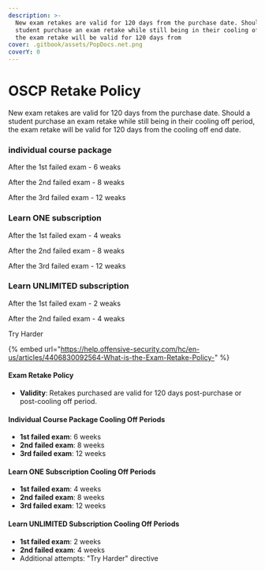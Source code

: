 ```yaml
---
description: >-
  New exam retakes are valid for 120 days from the purchase date. Should a
  student purchase an exam retake while still being in their cooling off period,
  the exam retake will be valid for 120 days from
cover: .gitbook/assets/PopDocs.net.png
coverY: 0
---
```


# OSCP Retake Policy

New exam retakes are valid for 120 days from the purchase date. Should a student purchase an exam retake while still being in their cooling off period, the exam retake will be valid for 120 days from the cooling off end date.

### individual course package

After the 1st failed exam - 6 weaks&#x20;

After the 2nd failed exam - 8 weaks&#x20;

After the 3rd failed exam - 12 weaks

### Learn ONE subscription

After the 1st failed exam - 4 weaks&#x20;

After the 2nd failed exam - 8 weaks&#x20;

After the 3rd failed exam - 12 weaks

### Learn UNLIMITED subscription

After the 1st failed exam - 2 weaks&#x20;

After the 2nd failed exam - 4 weaks&#x20;

Try Harder

{% embed url="https://help.offensive-security.com/hc/en-us/articles/4406830092564-What-is-the-Exam-Retake-Policy-" %}

#### Exam Retake Policy

* **Validity**: Retakes purchased are valid for 120 days post-purchase or post-cooling off period.

#### Individual Course Package Cooling Off Periods

* **1st failed exam**: 6 weeks
* **2nd failed exam**: 8 weeks
* **3rd failed exam**: 12 weeks

#### Learn ONE Subscription Cooling Off Periods

* **1st failed exam**: 4 weeks
* **2nd failed exam**: 8 weeks
* **3rd failed exam**: 12 weeks

#### Learn UNLIMITED Subscription Cooling Off Periods

* **1st failed exam**: 2 weeks
* **2nd failed exam**: 4 weeks
* Additional attempts: "Try Harder" directive
